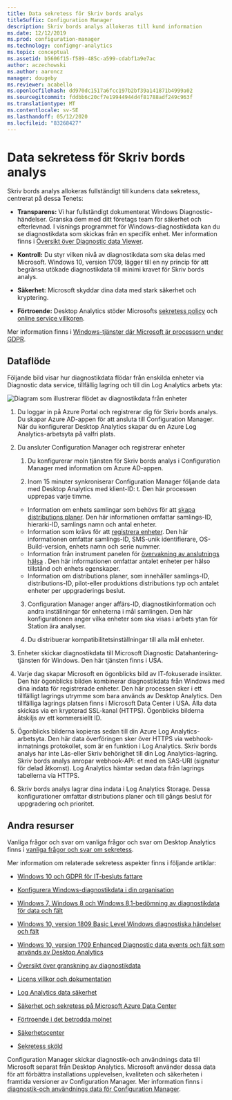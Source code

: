 ```yaml
---
title: Data sekretess för Skriv bords analys
titleSuffix: Configuration Manager
description: Skriv bords analys allokeras till kund information
ms.date: 12/12/2019
ms.prod: configuration-manager
ms.technology: configmgr-analytics
ms.topic: conceptual
ms.assetid: b5606f15-f589-485c-a599-cdabf1a9e7ac
author: aczechowski
ms.author: aaroncz
manager: dougeby
ms.reviewer: acabello
ms.openlocfilehash: dd970dc1517a6fcc197b2bf39a141871b4999a02
ms.sourcegitcommit: fddbb6c20cf7e19944944d4f81788adf249c963f
ms.translationtype: MT
ms.contentlocale: sv-SE
ms.lasthandoff: 05/12/2020
ms.locfileid: "83268427"
---
```

# <a name="desktop-analytics-data-privacy"></a>Data sekretess för Skriv bords analys

Skriv bords analys allokeras fullständigt till kundens data sekretess, centrerat på dessa Tenets:

- **Transparens:** Vi har fullständigt dokumenterat Windows Diagnostic-händelser. Granska dem med ditt företags team för säkerhet och efterlevnad. I visnings programmet för Windows-diagnostikdata kan du se diagnostikdata som skickas från en specifik enhet. Mer information finns i [Översikt över Diagnostic data Viewer](https://docs.microsoft.com/windows/configuration/diagnostic-data-viewer-overview).  

- **Kontroll:** Du styr vilken nivå av diagnostikdata som ska delas med Microsoft. Windows 10, version 1709, lägger till en ny princip för att begränsa utökade diagnostikdata till minimi kravet för Skriv bords analys.  

- **Säkerhet:** Microsoft skyddar dina data med stark säkerhet och kryptering.  

- **Förtroende:** Desktop Analytics stöder Microsofts [sekretess policy](https://privacy.microsoft.com/privacystatement) och [online service villkoren](https://www.microsoftvolumelicensing.com/DocumentSearch.aspx?Mode=3&DocumentTypeId=46).  

Mer information finns i [Windows-tjänster där Microsoft är processorn under GDPR](https://docs.microsoft.com/windows/privacy/gdpr-it-guidance#windows-services-where-microsoft-is-the-processor-under-the-gdpr).<!-- 5353168 -->

## <a name="data-flow"></a>Dataflöde

Följande bild visar hur diagnostikdata flödar från enskilda enheter via Diagnostic data service, tillfällig lagring och till din Log Analytics arbets yta:

![Diagram som illustrerar flödet av diagnostikdata från enheter](media/da-data-flow.png)

1. Du loggar in på Azure Portal och registrerar dig för Skriv bords analys. Du skapar Azure AD-appen för att ansluta till Configuration Manager. När du konfigurerar Desktop Analytics skapar du en Azure Log Analytics-arbetsyta på valfri plats.  

2. Du ansluter Configuration Manager och registrerar enheter  

    1. Du konfigurerar moln tjänsten för Skriv bords analys i Configuration Manager med information om Azure AD-appen.  

    2. Inom 15 minuter synkroniserar Configuration Manager följande data med Desktop Analytics med klient-ID: t. Den här processen upprepas varje timme.

      - Information om enhets samlingar som behövs för att [skapa distributions planer](create-deployment-plans.md). Den här informationen omfattar samlings-ID, hierarki-ID, samlings namn och antal enheter. 
      - Information som krävs för att [registrera enheter](enroll-devices.md). Den här informationen omfattar samlings-ID, SMS-unik identifierare, OS-Build-version, enhets namn och serie nummer.
      - Information från instrument panelen för [övervakning av anslutnings hälsa](monitor-connection-health.md) . Den här informationen omfattar antalet enheter per hälso tillstånd och enhets egenskaper.
      - Information om distributions planer, som innehåller samlings-ID, distributions-ID, pilot-eller produktions distributions typ och antalet enheter per uppgraderings beslut.

    3. Configuration Manager anger affärs-ID, diagnostikinformation och andra inställningar för enheterna i mål samlingen. Den här konfigurationen anger vilka enheter som ska visas i arbets ytan för Station ära analyser.  

    4. Du distribuerar kompatibilitetsinställningar till alla mål enheter.  

3. Enheter skickar diagnostikdata till Microsoft Diagnostic Datahantering-tjänsten för Windows. Den här tjänsten finns i USA.  

4. Varje dag skapar Microsoft en ögonblicks bild av IT-fokuserade insikter. Den här ögonblicks bilden kombinerar diagnostikdata från Windows med dina indata för registrerade enheter. Den här processen sker i ett tillfälligt lagrings utrymme som bara används av Desktop Analytics. Den tillfälliga lagrings platsen finns i Microsoft Data Center i USA. Alla data skickas via en krypterad SSL-kanal (HTTPS). Ögonblicks bilderna åtskiljs av ett kommersiellt ID.  

5. Ögonblicks bilderna kopieras sedan till din Azure Log Analytics-arbetsyta. Den här data överföringen sker över HTTPS via webhook-inmatnings protokollet, som är en funktion i Log Analytics. Skriv bords analys har inte Läs-eller Skriv behörighet till din Log Analytics-lagring. Skriv bords analys anropar webhook-API: et med en SAS-URI (signatur för delad åtkomst). Log Analytics hämtar sedan data från lagrings tabellerna via HTTPS.

6. Skriv bords analys lagrar dina indata i Log Analytics Storage. Dessa konfigurationer omfattar distributions planer och till gångs beslut för uppgradering och prioritet.  

## <a name="other-resources"></a>Andra resurser

Vanliga frågor och svar om vanliga frågor och svar om Desktop Analytics finns i [vanliga frågor och svar om sekretess](faq.md#privacy).

Mer information om relaterade sekretess aspekter finns i följande artiklar:

- [Windows 10 och GDPR för IT-besluts fattare](https://docs.microsoft.com/windows/privacy/gdpr-it-guidance)  

- [Konfigurera Windows-diagnostikdata i din organisation](https://docs.microsoft.com/windows/privacy/configure-windows-diagnostic-data-in-your-organization)  

- [Windows 7, Windows 8 och Windows 8,1-bedömning av diagnostikdata för data och fält](https://docs.microsoft.com/previous-versions/windows/it-pro/windows-8.1-and-8/appraiser-diagnostic-data-events-and-fields)  

- [Windows 10, version 1809 Basic Level Windows diagnostiska händelser och fält](https://docs.microsoft.com/windows/privacy/basic-level-windows-diagnostic-events-and-fields-1809)  

- [Windows 10, version 1709 Enhanced Diagnostic data events och fält som används av Desktop Analytics](https://docs.microsoft.com/windows/privacy/enhanced-diagnostic-data-windows-analytics-events-and-fields)  

- [Översikt över granskning av diagnostikdata](https://docs.microsoft.com/windows/privacy/diagnostic-data-viewer-overview)  

- [Licens villkor och dokumentation](https://www.microsoftvolumelicensing.com/DocumentSearch.aspx?Mode=3&DocumentTypeId=31)  

- [Log Analytics data säkerhet](https://docs.microsoft.com/azure/azure-monitor/platform/data-security)

- [Säkerhet och sekretess på Microsoft Azure Data Center](https://azure.microsoft.com/global-infrastructure/)  

- [Förtroende i det betrodda molnet](https://azure.microsoft.com/overview/trusted-cloud/)  

- [Säkerhetscenter](https://www.microsoft.com/trustcenter)  

- [Sekretess sköld](https://www.privacyshield.gov/)  

Configuration Manager skickar diagnostik-och användnings data till Microsoft separat från Desktop Analytics. Microsoft använder dessa data för att förbättra installations upplevelsen, kvaliteten och säkerheten i framtida versioner av Configuration Manager. Mer information finns i [diagnostik-och användnings data för Configuration Manager](../core/plan-design/diagnostics/diagnostics-and-usage-data.md).
